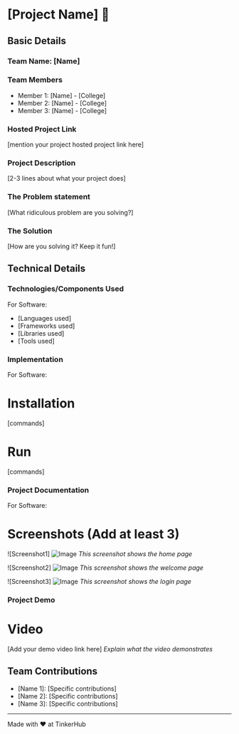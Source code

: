 # [Project Name] 🎯


## Basic Details
### Team Name: [Name]


### Team Members
- Member 1: [Name] - [College]
- Member 2: [Name] - [College]
- Member 3: [Name] - [College]

### Hosted Project Link
[mention your project hosted project link here]

### Project Description
[2-3 lines about what your project does]

### The Problem statement
[What ridiculous problem are you solving?]

### The Solution
[How are you solving it? Keep it fun!]

## Technical Details
### Technologies/Components Used
For Software:
- [Languages used]
- [Frameworks used]
- [Libraries used]
- [Tools used]

### Implementation
For Software:
# Installation
[commands]

# Run
[commands]

### Project Documentation
For Software:

# Screenshots (Add at least 3)

![Screenshot1]
![Image](https://github.com/user-attachments/assets/cfb0be58-9505-44ce-86e9-0ab54b943c95)
*This screenshot shows the home page*

![Screenshot2]
![Image](https://github.com/user-attachments/assets/594e2c75-5d7d-45de-9271-f6d08625220b)
*This screenshot shows the welcome page*

![Screenshot3]
![Image](https://github.com/user-attachments/assets/fe501ff8-f90f-48e0-a2fb-f23ce826b2ba)
*This screenshot shows the login page*
### Project Demo
# Video
[Add your demo video link here]
*Explain what the video demonstrates*

## Team Contributions
- [Name 1]: [Specific contributions]
- [Name 2]: [Specific contributions]
- [Name 3]: [Specific contributions]

---
Made with ❤️ at TinkerHub
